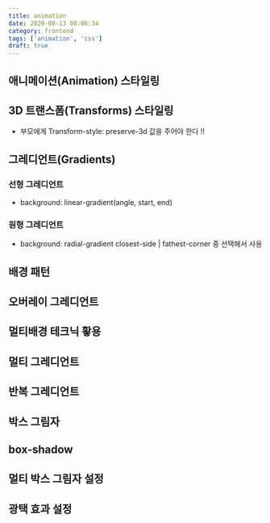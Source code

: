 ```yaml
---
title: animation
date: 2020-08-13 08:08:34
category: frontend
tags: ['animation', 'css']
draft: true
---
```


## 애니메이션(Animation) 스타일링

<style>
.container{
    /* animation-name: 에니메이션 이름  */
    /* animation-duration: 애니메이션 시간 */
    /* animation-timing-function: 애니메이션타이밍 함수 */
    /* animation-delay:  애니메이션 지연시간*/
    /* animation-direction:  애니메이션 종료 후 , 진행 순(역) 방향*/
    /* animation-iteration-count: 애니메이션 반복 횟수 ( infinite: 무한반복 ) */
    /* animation-play-state: 애님메이션 재생 / 일시정지 설정 */
    /* animation-fill-mode: 애니메이션 시작 전,종료 후 키프레임 설정 ( forwards: 유저 ) */
    /* animation: 애니메이션 속기형 */
}
</style>

## 3D 트랜스폼(Transforms) 스타일링

- 부모에게 Transform-style: preserve-3d 값을 주어야 한다 !!

## 그레디언트(Gradients)

### 선형 그레디언트

- background: linear-gradient(angle, start, end)

### 원형 그레디언트

- background: radial-gradient closest-side | fathest-corner 중 선택해서 사용

## 배경 패턴

## 오버레이 그레디언트

## 멀티배경 테크닉 홯용

## 멀티 그레디언트

## 반복 그레디언트

## 박스 그림자

## box-shadow

## 멀티 박스 그림자 설정

## 광택 효과 설정
